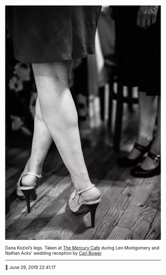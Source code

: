 ![Dana Koziol’s legs](assets/2f4965a13140c0604ce804535f196b1f.webp)

Dana Koziol’s legs. Taken at [The Mercury Cafe](http://mercurycafe.com/) during Len Montgomery and Nathan Acks’ wedding reception by [Carl Bower](http://carlbowerphotos.com/).

- - - -

📅 June 29, 2019 22:41:17
